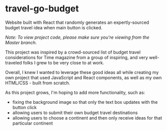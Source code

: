# travel-go-budget
Website built with React that randomly generates an expertly-sourced budget travel idea when main button is clicked. 

*Note: To view project code, please make sure you're viewing from the Master branch.*

This project was inspired by a crowd-sourced list of budget travel considerations for Time magazine from a group of inspiring, and very well-traveled folks I grew to be very close to at work.

Overall, I knew I wanted to leverage these good ideas all while creating my own project that used JavaScript and React components, as well as my own HTML/CSS - built from scratch.

As this project grows, I'm hoping to add more functionality, such as:

- fixing the background image so that only the text box updates with the button click
- allowing users to submit their own budget travel destinations
- allowing users to choose a continent and then only receive ideas for that particular continent

